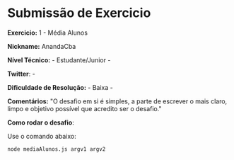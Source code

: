 # Submissão de Exercicio

**Exercicio:** 1 - Média Alunos

**Nickname:** AnandaCba

**Nível Técnico:** - Estudante/Junior -

**Twitter**: -

**Dificuldade de Resolução:** - Baixa -

**Comentários:** 
"O desafio em si é simples, a parte de escrever o mais claro, limpo e
objetivo possível que acredito ser o desafio."

**Como rodar o desafio**: 

Use o comando abaixo: 
```bash
node mediaAlunos.js argv1 argv2
```